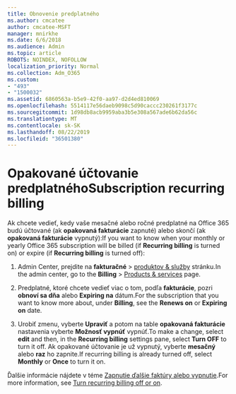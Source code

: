 ```yaml
---
title: Obnovenie predplatného
ms.author: cmcatee
author: cmcatee-MSFT
manager: mnirkhe
ms.date: 6/6/2018
ms.audience: Admin
ms.topic: article
ROBOTS: NOINDEX, NOFOLLOW
localization_priority: Normal
ms.collection: Adm_O365
ms.custom:
- "493"
- "1500032"
ms.assetid: 6860563a-b5e9-42f0-aa97-d2d4ed810069
ms.openlocfilehash: 5514117e56daeb9098c5d90caccc230261f3177c
ms.sourcegitcommit: 1d98db8acb9959aba3b5e308a567ade6b62da56c
ms.translationtype: MT
ms.contentlocale: sk-SK
ms.lasthandoff: 08/22/2019
ms.locfileid: "36501380"
---
```

# <a name="subscription-recurring-billing"></a><span data-ttu-id="cd151-102">Opakované účtovanie predplatného</span><span class="sxs-lookup"><span data-stu-id="cd151-102">Subscription recurring billing</span></span>

<span data-ttu-id="cd151-103">Ak chcete vedieť, kedy vaše mesačné alebo ročné predplatné na Office 365 budú účtované (ak **opakovaná fakturácie** zapnuté) alebo skončí (ak **opakovaná fakturácie** vypnutý):</span><span class="sxs-lookup"><span data-stu-id="cd151-103">If you want to know when your monthly or yearly Office 365 subscription will be billed (if **Recurring billing** is turned on) or expire (if **Recurring billing** is turned off):</span></span>
  
1. <span data-ttu-id="cd151-104">Admin Center, prejdite na **fakturačné** \> [produktov & služby](https://go.microsoft.com/fwlink/p/?linkid=842054) stránku.</span><span class="sxs-lookup"><span data-stu-id="cd151-104">In the admin center, go to the **Billing** \> [Products & services](https://go.microsoft.com/fwlink/p/?linkid=842054) page.</span></span>

2. <span data-ttu-id="cd151-105">Predplatné, ktoré chcete vedieť viac o tom, podľa **fakturácie**, pozri **obnoví sa dňa** alebo **Expiring na** dátum.</span><span class="sxs-lookup"><span data-stu-id="cd151-105">For the subscription that you want to know more about, under **Billing**, see the **Renews on** or **Expiring on** date.</span></span>

4. <span data-ttu-id="cd151-106">Urobiť zmenu, vyberte **Upraviť** a potom na table **opakovaná fakturácie** nastavenia vyberte **Možnosť vypnúť** vypnúť.</span><span class="sxs-lookup"><span data-stu-id="cd151-106">To make a change, select **edit** and then, in the **Recurring billing** settings pane, select **Turn OFF** to turn it off.</span></span> <span data-ttu-id="cd151-107">Ak opakované účtovanie je už vypnutý, vyberte **mesačný** alebo **raz** ho zapnite.</span><span class="sxs-lookup"><span data-stu-id="cd151-107">If recurring billing is already turned off, select **Monthly** or **Once** to turn it on.</span></span>

<span data-ttu-id="cd151-108">Ďalšie informácie nájdete v téme [Zapnutie ďalšie faktúry alebo vypnutie](https://docs.microsoft.com/office365/admin/subscriptions-and-billing/renew-your-subscription).</span><span class="sxs-lookup"><span data-stu-id="cd151-108">For more information, see [Turn recurring billing off or on](https://docs.microsoft.com/office365/admin/subscriptions-and-billing/renew-your-subscription).</span></span>